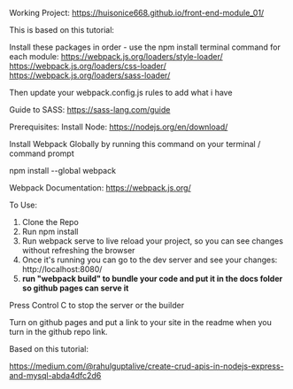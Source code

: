 Working Project:
https://huisonice668.github.io/front-end-module_01/

This is based on this tutorial:

Install these packages in order - use the npm install terminal command for each module:
https://webpack.js.org/loaders/style-loader/
https://webpack.js.org/loaders/css-loader/
https://webpack.js.org/loaders/sass-loader/

Then update your webpack.config.js rules to add what i have 

Guide to SASS:
https://sass-lang.com/guide

Prerequisites:
Install Node:
https://nodejs.org/en/download/

Install Webpack Globally by running this command on your terminal / command prompt

npm install --global webpack

Webpack Documentation: https://webpack.js.org/

To Use:

1. Clone the Repo
2. Run npm install
3. Run webpack serve to live reload your project, so you can see changes without refreshing the browser
4. Once it's running you can go to the dev server and see your changes: http://localhost:8080/
5. **run "webpack build" to bundle your code and put it in the docs folder so github pages can serve it**

Press Control C to stop the server or the builder

Turn on github pages and put a link to your site in the readme when you turn in the github repo link.

Based on this tutorial:

https://medium.com/@rahulguptalive/create-crud-apis-in-nodejs-express-and-mysql-abda4dfc2d6